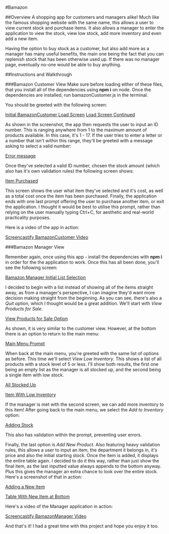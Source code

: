 #Bamazon

##Overview
A shopping app for customers and managers alike! Much like the famous shopping website with the same name, this allows a user to view current stock and purchase items. It also allows a manager to enter the application to view the stock, view low stock, add more inventory and even add a new item.

Having the option to buy stock as a customer, but also add more as a manager has many useful benefits, the main one being the fact that you can replenish stock that has been otherwise used up. If there was no manager page, eventually no-one would be able to buy anything.


##Instructions and Walkthrough

###Bamazon Customer View
Make sure before loading either of these files, that you install all of the dependencies using **npm i** on node.
Once the dependencies are installed, run bamazonCustomer.js in the terminal.

You should be greeted with the following screen:

[Initial BamazonCustomer Load Screen](images/bcuststart.jpg)
[Load Screen Continued](images/bcuststart2.jpg)

As shown in the screenshot, the app then requests the user to input an ID number. This is ranging anywhere from 1 to the maximum amount of products available. In this case, it's 1 - 17. If the user tries to enter a letter or a number that isn't within this range, they'll be greeted with a message asking to select a valid number:

[Error message](images/bcustvalidation.jpg)

Once they've selected a valid ID number, chosen the stock amount (which also has it's own validation rules) the following screen shows:

[Item Purchased](images/bcustpurchase.jpg)

This screen shows the user what item they've selected and it's cost, as well as a total cost once the item has been purchased. 
Finally, the application ends with one last prompt offering the user to purchase another item, or exit the application. I thought it would be best to utilise this prompt, rather than relying on the user manually typing Ctrl+C, for aesthetic and real-world practicality purposes.


Here is a video of the app in action:

[Screencastify BamazonCustomer Video](https://drive.google.com/file/d/1VzKJ8Cy6wM6HCCcyXUKEAEXtzxtzEPkw/view)

###Bamazon Manager View

Remember again, once using this app - install the dependencies with **npm i** in order for the the application to work.
Once this has all been done, you'll see the following screen:

[Bamazon Manager Initial List Selection](images/bmanagerstart.jpg)

I decided to begin with a list instead of showing all of the items straight away, as from a manager's perspective, I can imagine they'd want more decision making straight from the beginning. As you can see, there's also a *Quit* option, which I thought would be a great addition.
We'll start with *View Products for Sale*.

[View Products for Sale Option](images/bmanagerproducts.jpg)

As shown, it is very similar to the customer view. However, at the bottom there is an option to return to the main menu:

[Main Menu Prompt](images/bmanagercontinue.jpg)

When back at the main menu, you're greeted with the same list of options as before. This time we'll select *View Low Inventory*. This shows a list of all products with a stock level of 5 or less. I'll show both results, the first one being an empty list as the manager is all stocked up, and the second being a single item with low stock.

[All Stocked Up](images/bmanagernoitemslow.jpg)

[Item With Low Inventory](images/bmanagerlowstock.jpg)

If the manager is met with the second screen, we can add more inventory to this item! After going back to the main menu, we select the *Add to Inventory* option:

[Adding Stock](images/bmanageraddstock.jpg)

This also has validation within the prompt, preventing user errors.

Finally, the last option is *Add New Product*. Also featuring heavy validation rules, this allows a user to input an item, the department it belongs in, it's price and also the initial starting stock. Once the item is added, it displays the entire table again. I decided to do it this way, rather than just show the final item, as the last inputted value always appends to the bottom anyway. Plus this gives the manager an extra chance to look over the entire stock. Here's a screenshot of that in action:

[Adding a New Item](images/bmanageradditem.jpg)

[Table With New Item at Bottom](images/bmanagerfinaldisplay.jpg)

Here's a video of the Manager application in action:

[Screencastify BamazonManager Video](https://drive.google.com/file/d/1-rkrHQgvEdVJrAQGnjA9raD2vHU61uVV/view)


And that's it! I had a great time with this project and hope you enjoy it too.